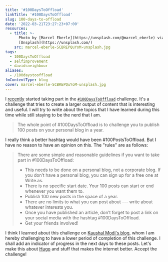 ```yaml
---
title: '#100DaysToOffload'
linkTitle: '#100DaysToOffload'
slug: 100-days-to-offload
date: '2022-03-21T23:27:23+07:00'
resources:
  - title: >-
      Photo by [Marcel Eberle](https://unsplash.com/@marcel_eberle) via
      [Unsplash](https://unsplash.com/)
    src: marcel-eberle-SCBREPQuYoM-unsplash.jpg
tags:
  - 100DaysToOffload
  - selfimprovement
  - davidsneighbour
aliases:
  - /100daystooffload
fmContentType: blog
cover: marcel-eberle-SCBREPQuYoM-unsplash.jpg
---
```


I [recently](/blog/2022/notes-from-the-laboratory-february/) started taking part in the [`#100DaysToOffload`](https://100daystooffload.com/) challenge. It's a challenge that tries to create a larger output of content that is interesting and useful. I will try to write about the topics that I have learned during this time while still staying to be the nerd that I am.

> The whole point of #100DaysToOffload is to challenge you to publish 100 posts on your personal blog in a year.

I really think a better hashtag would have been #100PostsToOffload. But I have no reason to have an opinion on this. The "rules" are as follows:

> There are some simple and reasonable guidelines if you want to take part in #100DaysToOffload:
>
> *   This needs to be done on a personal blog, not a corporate blog. If you don’t have a personal blog, you can sign up for a free one at Write.as.
> *   There is no specific start date. Your 100 posts can start or end whenever you want them to.
> *   Publish 100 new posts in the space of a year.
> *   There are no limits to what you can post about --- write about whatever interests you.
> *   Once you have published an article, don’t forget to post a link on your social media with the hashtag #100DaysToOffload.
> *   Get your friends involved!

I think I learned about this challenge on [Kaushal Modi's blog](https://scripter.co/auto-count-100daystooffload-posts/), whom I am hereby challenging to have a lower period of completion of this challenge. I shall add an indicator of progress in the next days to these posts. Let's make this about [Hugo](https://gohugo.io) and stuff that makes the internet better. Accept the challenge!
